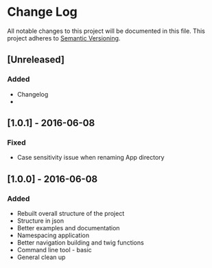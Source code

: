 # Change Log
All notable changes to this project will be documented in this file.
This project adheres to [Semantic Versioning](http://semver.org/).

## [Unreleased]
### Added
- Changelog
-

## [1.0.1] - 2016-06-08
### Fixed
- Case sensitivity issue when renaming App directory

## [1.0.0] - 2016-06-08
### Added
- Rebuilt overall structure of the project
- Structure in json
- Better examples and documentation
- Namespacing application
- Better navigation building and twig functions
- Command line tool - basic
- General clean up